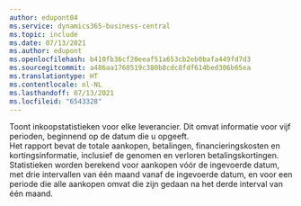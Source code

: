 ```yaml
---
author: edupont04
ms.service: dynamics365-business-central
ms.topic: include
ms.date: 07/13/2021
ms.author: edupont
ms.openlocfilehash: b410fb36cf20eeaf51a653cb2eb0bafa449fd7d3
ms.sourcegitcommit: a486aa1760519c380b8cdc8fdf614bed306b65ea
ms.translationtype: HT
ms.contentlocale: nl-NL
ms.lasthandoff: 07/13/2021
ms.locfileid: "6543328"
---
```

Toont inkoopstatistieken voor elke leverancier. Dit omvat informatie voor vijf perioden, beginnend op de datum die u opgeeft.<br>Het rapport bevat de totale aankopen, betalingen, financieringskosten en kortingsinformatie, inclusief de genomen en verloren betalingskortingen. Statistieken worden berekend voor aankopen vóór de ingevoerde datum, met drie intervallen van één maand vanaf de ingevoerde datum, en voor een periode die alle aankopen omvat die zijn gedaan na het derde interval van één maand.